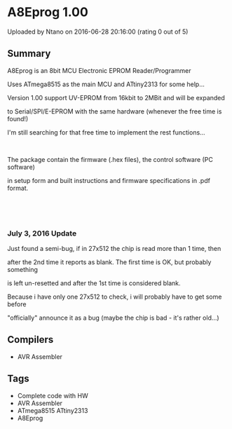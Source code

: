 # A8Eprog 1.00

Uploaded by Ntano on 2016-06-28 20:16:00 (rating 0 out of 5)

## Summary

A8Eprog is an 8bit MCU Electronic EPROM Reader/Programmer


Uses ATmega8515 as the main MCU and ATtiny2313 for some help...


Version 1.00 support UV-EPROM from 16kbit to 2MBit and will be expanded


to Serial/SPI/E-EPROM with the same hardware (whenever the free time is found!)


I'm still searching for that free time to implement the rest functions...


 


The package contain the firmware (.hex files), the control software (PC software)


in setup form and built instructions and firmware specifications in .pdf format.


 


 


### July 3, 2016 Update ###


Just found a semi-bug, if in 27x512 the chip is read more than 1 time, then


after the 2nd time it reports as blank. The first time is OK, but probably something


is left un-resetted and after the 1st time is considered blank.


Because i have only one 27x512 to check, i will probably have to get some before


"officially" announce it as a bug (maybe the chip is bad - it's rather old...)

## Compilers

- AVR Assembler

## Tags

- Complete code with HW
- AVR Assembler
- ATmega8515 ATtiny2313
- A8Eprog
